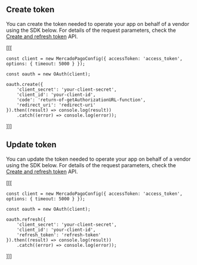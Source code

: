 ## Create token

You can create the token needed to operate your app on behalf of a vendor using the SDK below. For details of the request parameters, check the [Create and refresh token](/developers/en/reference/oauth/_oauth_token/post) API.


[[[
```node
const client = new MercadoPagoConfig({ accessToken: 'access_token', options: { timeout: 5000 } }); 

const oauth = new OAuth(client);

oauth.create({
	'client_secret': 'your-client-secret',
	'client_id': 'your-client-id',
	'code': 'return-of-getAuthorizationURL-function',
	'redirect_uri': 'redirect-uri'
}).then((result) => console.log(result))
	.catch((error) => console.log(error));
```
]]]

## Update token

You can update the token needed to operate your app on behalf of a vendor using the SDK below. For details of the request parameters, check the [Create and refresh token](/developers/en/reference/oauth/_oauth_token/post) API.


[[[
```node
const client = new MercadoPagoConfig({ accessToken: 'access_token', options: { timeout: 5000 } });

const oauth = new OAuth(client);

oauth.refresh({
	'client_secret': 'your-client-secret',
	'client_id': 'your-client-id',
	'refresh_token': 'refresh-token'
}).then((result) => console.log(result))
	.catch((error) => console.log(error));
```
]]]